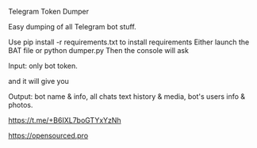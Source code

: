 Telegram Token Dumper


Easy dumping of all Telegram bot stuff.

Use pip install -r requirements.txt to install requirements
Either launch the BAT file or python dumper.py
Then the console will ask


Input: only bot token.

and it will give you

Output: bot name & info, all chats text history & media, bot's users info & photos.


https://t.me/+B6IXL7boGTYxYzNh

https://opensourced.pro
